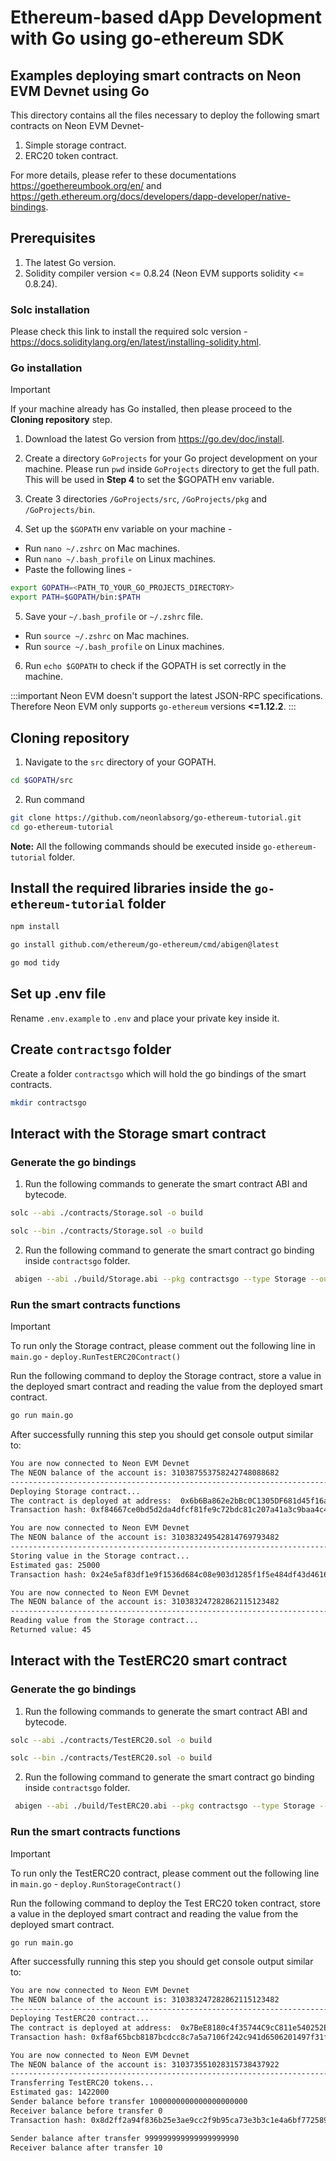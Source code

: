 # Ethereum-based dApp Development with Go using go-ethereum SDK

## Examples deploying smart contracts on Neon EVM Devnet using Go

This directory contains all the files necessary to deploy the following smart contracts on Neon EVM Devnet-

1. Simple storage contract.
2. ERC20 token contract.

For more details, please refer to these documentations https://goethereumbook.org/en/ and https://geth.ethereum.org/docs/developers/dapp-developer/native-bindings.

## Prerequisites

1. The latest Go version.
2. Solidity compiler version <= 0.8.24 (Neon EVM supports solidity <= 0.8.24).

### Solc installation

Please check this link to install the required solc version - https://docs.soliditylang.org/en/latest/installing-solidity.html.

### Go installation

> [!IMPORTANT]
> If your machine already has Go installed, then please proceed to the **Cloning repository** step.

1. Download the latest Go version from https://go.dev/doc/install.

2. Create a directory `GoProjects` for your Go project development on your machine. Please run `pwd` inside `GoProjects` directory to get the full path. This will be used in **Step 4** to set the $GOPATH env variable.

3. Create 3 directories `/GoProjects/src`, `/GoProjects/pkg` and `/GoProjects/bin`.

4. Set up the `$GOPATH` env variable on your machine -

- Run `nano ~/.zshrc` on Mac machines.
- Run `nano ~/.bash_profile` on Linux machines.
- Paste the following lines -

```sh
export GOPATH=<PATH_TO_YOUR_GO_PROJECTS_DIRECTORY>
export PATH=$GOPATH/bin:$PATH
```

5. Save your `~/.bash_profile` or `~/.zshrc` file.

- Run `source ~/.zshrc` on Mac machines.
- Run `source ~/.bash_profile` on Linux machines.

6. Run `echo $GOPATH` to check if the GOPATH is set correctly in the machine.

:::important
Neon EVM doesn't support the latest JSON-RPC specifications. Therefore Neon EVM only supports `go-ethereum` versions **<=1.12.2**.
:::

## Cloning repository

1. Navigate to the `src` directory of your GOPATH.

```sh
cd $GOPATH/src
```

2. Run command

```sh
git clone https://github.com/neonlabsorg/go-ethereum-tutorial.git
cd go-ethereum-tutorial
```

**Note:** All the following commands should be executed inside `go-ethereum-tutorial` folder.

## Install the required libraries inside the `go-ethereum-tutorial` folder

```sh
npm install
```

```sh
go install github.com/ethereum/go-ethereum/cmd/abigen@latest
```

```sh
go mod tidy
```

## Set up .env file

Rename `.env.example` to `.env` and place your private key inside it.

## Create `contractsgo` folder

Create a folder `contractsgo` which will hold the go bindings of the smart contracts.

```sh
mkdir contractsgo
```

## Interact with the **Storage** smart contract

### Generate the go bindings

1. Run the following commands to generate the smart contract ABI and bytecode.

```sh
solc --abi ./contracts/Storage.sol -o build
```

```sh
solc --bin ./contracts/Storage.sol -o build
```

2. Run the following command to generate the smart contract go binding inside `contractsgo` folder.

```sh
 abigen --abi ./build/Storage.abi --pkg contractsgo --type Storage --out ./contractsgo/Storage.go --bin ./build/Storage.bin
```

### Run the smart contracts functions

> [!IMPORTANT]
> To run only the Storage contract, please comment out the following line in `main.go` -
> `deploy.RunTestERC20Contract()`

Run the following command to deploy the Storage contract, store a value in the deployed smart contract and reading the value from the deployed smart contract.

```sh
go run main.go
```

After successfully running this step you should get console output similar to:

```sh
You are now connected to Neon EVM Devnet
The NEON balance of the account is: 310387553758242748088682
------------------------------------------------------------------------
Deploying Storage contract...
The contract is deployed at address:  0x6b6Ba862e2bBc0C1305DF681d45f16a1D6F57baf
Transaction hash: 0xf84667ce0bd5d2da4dfcf81fe9c72bdc81c207a41a3c9baa4c43e9ebb6ae1b6e

You are now connected to Neon EVM Devnet
The NEON balance of the account is: 310383249542814769793482
------------------------------------------------------------------------
Storing value in the Storage contract...
Estimated gas: 25000
Transaction hash: 0x24e5af83df1e9f1536d684c08e903d1285f1f5e484df43d4616c925bb25ec9a9

You are now connected to Neon EVM Devnet
The NEON balance of the account is: 310383247282862115123482
------------------------------------------------------------------------
Reading value from the Storage contract...
Returned value: 45
```

## Interact with the **TestERC20** smart contract

### Generate the go bindings

1. Run the following commands to generate the smart contract ABI and bytecode.

```sh
solc --abi ./contracts/TestERC20.sol -o build
```

```sh
solc --bin ./contracts/TestERC20.sol -o build
```

2. Run the following command to generate the smart contract go binding inside `contractsgo` folder.

```sh
 abigen --abi ./build/TestERC20.abi --pkg contractsgo --type Storage --out ./contractsgo/TestERC20.go --bin ./build/TestERC20.bin
```

### Run the smart contracts functions

> [!IMPORTANT]
> To run only the TestERC20 contract, please comment out the following line in `main.go` -
> `deploy.RunStorageContract()`

Run the following command to deploy the Test ERC20 token contract, store a value in the deployed smart contract and reading the value from the deployed smart contract.

```sh
go run main.go
```

After successfully running this step you should get console output similar to:

```sh
You are now connected to Neon EVM Devnet
The NEON balance of the account is: 310383247282862115123482
------------------------------------------------------------------------
Deploying TestERC20 contract...
The contract is deployed at address:  0x7BeE8180c4f35744C9cC811e540252ECcD8AcEb4
Transaction hash: 0xf8af65bcb8187bcdcc8c7a5a7106f242c941d6506201497f31f46099d891bcc6

You are now connected to Neon EVM Devnet
The NEON balance of the account is: 310373551028315738437922
------------------------------------------------------------------------
Transferring TestERC20 tokens...
Estimated gas: 1422000
Sender balance before transfer 1000000000000000000000
Receiver balance before transfer 0
Transaction hash: 0x8d2ff2a94f836b25e3ae9cc2f9b95ca73e3b3c1e4a6bf7725890eddd915029ab

Sender balance after transfer 999999999999999999990
Receiver balance after transfer 10
```
